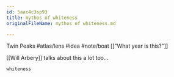 ```yaml
---
id: 5aac4c3sp93
title: mythos of whiteness
originalFileName: mythos of whiteness.md

---
```


Twin Peaks #atlas/lens
#idea
#note/boat
[["What year is this?"]]

[[Will Arbery]] talks about this a lot too...

```query
whiteness
```
